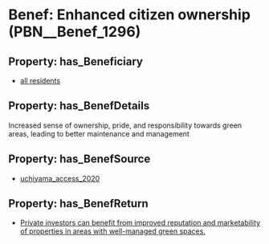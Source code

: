 # Benef: __Enhanced citizen ownership__ (PBN__Benef_1296)

## Property: has_Beneficiary

* [all residents](../Stakeholder/PBN__Stakeholder_512)

## Property: has_BenefDetails

Increased sense of ownership, pride, and responsibility towards green areas, leading to better maintenance and management

## Property: has_BenefSource

* [uchiyama_access_2020](../Article/PBN__Article_275)

## Property: has_BenefReturn

* [Private investors can benefit from improved reputation and marketability of properties in areas with well-managed green spaces.](../BenefReturn/PBN__BenefReturn_1463)

